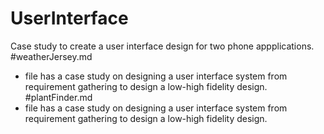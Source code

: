 # UserInterface
Case study to create a user interface design for two phone appplications.
#weatherJersey.md  
* file has a case study on designing a user interface system from requirement gathering to design a low-high fidelity design. 
#plantFinder.md  
* file has a case study on designing a user interface system from requirement gathering to design a low-high fidelity design. 
